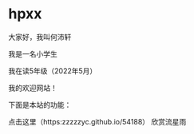 # hpxx

大家好，我叫何沛轩

我是一名小学生

我在读5年级（2022年5月）

我的欢迎网站！

下面是本站的功能：

点击这里（https:zzzzzyc.github.io/54188）   欣赏流星雨
